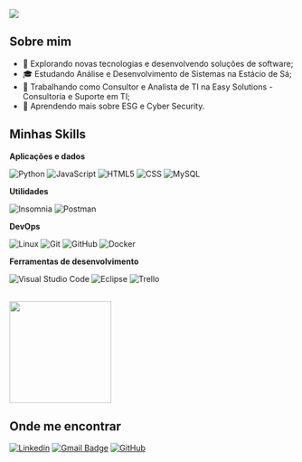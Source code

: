 ![](https://komarev.com/ghpvc/?username=w3bScr4pp3r&color=006bed)

## Sobre mim

- 🤔 Explorando novas tecnologias e desenvolvendo soluções de software;
- 🎓 Estudando Análise e Desenvolvimento de Sistemas na Estácio de Sá;
- 💼 Trabalhando como Consultor e Analista de TI na Easy Solutions - Consultoria e Suporte em TI;
- 🌱 Aprendendo mais sobre ESG e Cyber Security.

## Minhas Skills

**Aplicações e dados**

![Python](https://img.shields.io/badge/python-333333?style=flat&logo=python&logoColor=ffdd54)
![JavaScript](https://img.shields.io/badge/-JavaScript-333333?style=flat&logo=javascript)
![HTML5](https://img.shields.io/badge/-HTML5-333333?style=flat&logo=HTML5)
![CSS](https://img.shields.io/badge/-CSS-333333?style=flat&logo=CSS3&logoColor=1572B6)
![MySQL](https://img.shields.io/badge/-MySQL-333333?style=flat&logo=mysql)

**Utilidades**

![Insomnia](https://img.shields.io/badge/-Insomnia-333333?style=flat&logo=insomnia)
![Postman](https://img.shields.io/badge/-Postman-333333?style=flat&logo=postman)

**DevOps**

![Linux](https://img.shields.io/badge/Linux-333333?style=flat&logo=linux&logoColor=ffdd54)
![Git](https://img.shields.io/badge/-Git-333333?style=flat&logo=git)
![GitHub](https://img.shields.io/badge/-GitHub-333333?style=flat&logo=github)
![Docker](https://img.shields.io/badge/-Docker-333333?style=flat&logo=docker)

**Ferramentas de desenvolvimento**

![Visual Studio Code](https://img.shields.io/badge/-Visual%20Studio%20Code-333333?style=flat&logo=visual-studio-code&logoColor=007ACC)
![Eclipse](https://img.shields.io/badge/-Eclipse-333333?style=flat&logo=eclipse-ide&logoColor=2C2255)
![Trello](https://img.shields.io/badge/-Trello-333333?style=flat&logo=trello&logoColor=007ACC)

<br/>

<a href="https://github.com/w3bScr4pp3r" title="Perfil do Daniel Alves">
  <img height="180em" src="https://github-readme-stats.vercel.app/api?username=w3bScr4pp3r&theme=dracula&show_icons=true" />
</a>

## Onde me encontrar

[![Linkedin](https://img.shields.io/badge/-DanielAlves-blue?style=flat-square&logo=Linkedin&logoColor=white&link=https://www.linkedin.com/in/daniel-moura-alves)](https://www.linkedin.com/in/daniel-moura-alves)
[![Gmail Badge](https://img.shields.io/badge/-danielmoura.tech@gmail.com-006bed?style=flat-square&logo=Gmail&logoColor=white&link=mailto:danielmoura.tech@gmail.com)](mailto:danielmoura.tech@gmail.com)
[![GitHub](https://img.shields.io/github/followers/w3bScr4pp3r?label=follow&style=social)](https://github.com/w3bScr4pp3r/)

